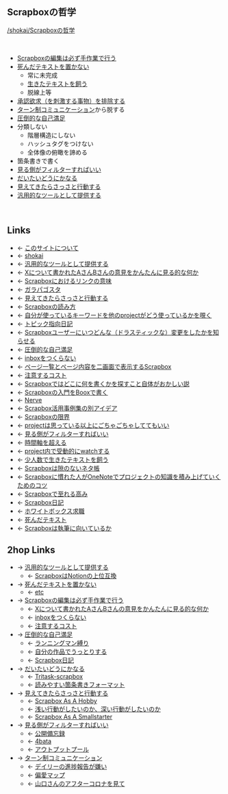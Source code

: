 ## Scrapboxの哲学
[/shokai/Scrapboxの哲学](https://scrapbox.io/shokai/Scrapboxの哲学)

<br>

- [Scrapboxの編集は必ず手作業で行う](Scrapboxの編集は必ず手作業で行う.md)
- [死んだテキストを置かない](死んだテキストを置かない.md)
    - 常に未完成
    - [生きたテキストを飼う](生きたテキストを飼う.md)
    - 脱線上等
- [承認欲求（を刺激する事物）を排除する](承認欲求_を刺激する事物_を排除する.md)
- [ターン制コミュニケーション](ターン制コミュニケーション.md)から脱する
- [圧倒的な自己満足](圧倒的な自己満足.md)
- 分類しない
    - 階層構造にしない
    - ハッシュタグをつけない
    - 全体像の俯瞰を諦める
- 箇条書きで書く
- [見る側がフィルターすればいい](見る側がフィルターすればいい.md)
- [だいたいどうにかなる](だいたいどうにかなる.md)
- [見えてきたらさっさと行動する](見えてきたらさっさと行動する.md)
- [汎用的なツールとして提供する](汎用的なツールとして提供する.md)

<br>

## Links
- ← [このサイトについて](このサイトについて.md)
- ← [shokai](shokai.md)
- ← [汎用的なツールとして提供する](汎用的なツールとして提供する.md)
- ← [Xについて書かれたAさんBさんの意見をかんたんに見る的な何か](Xについて書かれたAさんBさんの意見をかんたんに見る的な何か.md)
- ← [Scrapboxにおけるリンクの意味](Scrapboxにおけるリンクの意味.md)
- ← [ガラパゴスタ](ガラパゴスタ.md)
- ← [見えてきたらさっさと行動する](見えてきたらさっさと行動する.md)
- ← [Scrapboxの読み方](Scrapboxの読み方.md)
- ← [自分が使っているキーワードを他のprojectがどう使っているかを覗く](自分が使っているキーワードを他のprojectがどう使っているかを覗く.md)
- ← [トピック指向日記](トピック指向日記.md)
- ← [Scrapboxユーザーにいつどんな（ドラスティックな）変更をしたかを知らせる](Scrapboxユーザーにいつどんな_ドラスティックな_変更をしたかを知らせる.md)
- ← [圧倒的な自己満足](圧倒的な自己満足.md)
- ← [inboxをつくらない](inboxをつくらない.md)
- ← [ページ一覧とページ内容を二画面で表示するScrapbox](ページ一覧とページ内容を二画面で表示するScrapbox.md)
- ← [注意するコスト](注意するコスト.md)
- ← [Scrapboxではどこに何を書くかを探すこと自体がおかしい説](Scrapboxではどこに何を書くかを探すこと自体がおかしい説.md)
- ← [Scrapboxの入門をBooxで書く](Scrapboxの入門をBooxで書く.md)
- ← [Nerve](Nerve.md)
- ← [Scrapbox活用事例集の別アイデア](Scrapbox活用事例集の別アイデア.md)
- ← [Scrapboxの限界](Scrapboxの限界.md)
- ← [projectは思っている以上にごちゃごちゃしててもいい](projectは思っている以上にごちゃごちゃしててもいい.md)
- ← [見る側がフィルターすればいい](見る側がフィルターすればいい.md)
- ← [時間軸を超える](時間軸を超える.md)
- ← [project内で受動的にwatchする](project内で受動的にwatchする.md)
- ← [少人数で生きたテキストを飼う](少人数で生きたテキストを飼う.md)
- ← [Scrapboxは隙のないネタ帳](Scrapboxは隙のないネタ帳.md)
- ← [Scrapboxに慣れた人がOneNoteでプロジェクトの知識を積み上げていくためのコツ](Scrapboxに慣れた人がOneNoteでプロジェクトの知識を積み上げていくためのコツ.md)
- ← [Scrapboxで至れる高み](Scrapboxで至れる高み.md)
- ← [Scrapbox日記](Scrapbox日記.md)
- ← [ホワイトボックス求職](ホワイトボックス求職.md)
- ← [死んだテキスト](死んだテキスト.md)
- ← [Scrapboxは執筆に向いているか](Scrapboxは執筆に向いているか.md)

## 2hop Links
- → [汎用的なツールとして提供する](汎用的なツールとして提供する.md)
    - ← [ScrapboxはNotionの上位互換](ScrapboxはNotionの上位互換.md)
- → [死んだテキストを置かない](死んだテキストを置かない.md)
    - ← [etc](etc.md)
- → [Scrapboxの編集は必ず手作業で行う](Scrapboxの編集は必ず手作業で行う.md)
    - ← [Xについて書かれたAさんBさんの意見をかんたんに見る的な何か](Xについて書かれたAさんBさんの意見をかんたんに見る的な何か.md)
    - ← [inboxをつくらない](inboxをつくらない.md)
    - ← [注意するコスト](注意するコスト.md)
- → [圧倒的な自己満足](圧倒的な自己満足.md)
    - ← [ランニングマン縛り](ランニングマン縛り.md)
    - ← [自分の作品でうっとりする](自分の作品でうっとりする.md)
    - ← [Scrapbox日記](Scrapbox日記.md)
- → [だいたいどうにかなる](だいたいどうにかなる.md)
    - ← [Tritask-scrapbox](Tritask-scrapbox.md)
    - ← [読みやすい箇条書きフォーマット](読みやすい箇条書きフォーマット.md)
- → [見えてきたらさっさと行動する](見えてきたらさっさと行動する.md)
    - ← [Scrapbox As A Hobby](Scrapbox_As_A_Hobby.md)
    - ← [浅い行動がしたいのか、深い行動がしたいのか](浅い行動がしたいのか、深い行動がしたいのか.md)
    - ← [Scrapbox As A Smallstarter](Scrapbox_As_A_Smallstarter.md)
- → [見る側がフィルターすればいい](見る側がフィルターすればいい.md)
    - ← [公開備忘録](公開備忘録.md)
    - ← [4bata](4bata.md)
    - ← [アウトプットプール](アウトプットプール.md)
- → [ターン制コミュニケーション](ターン制コミュニケーション.md)
    - ← [デイリーの進捗報告が嫌い](デイリーの進捗報告が嫌い.md)
    - ← [偏愛マップ](偏愛マップ.md)
    - ← [山口さんのアフターコロナを見て](山口さんのアフターコロナを見て.md)
